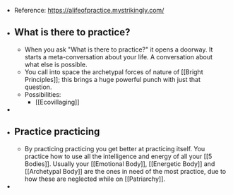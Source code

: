- Reference: https://alifeofpractice.mystrikingly.com/
- ## What is there to practice?
	- When you ask "What is there to practice?" it opens a doorway. It starts a meta-conversation about your life. A conversation about what else is possible.
	- You call into space the archetypal forces of nature of [[Bright Principles]]; this brings a huge powerful punch with just that question.
	- Possibilities:
		- [[Ecovillaging]]
-
- ## Practice practicing
	- By practicing practicing you get better at practicing itself. You practice how to use all the intelligence and energy of all your [[5 Bodies]]. Usually your [[Emotional Body]], [[Energetic Body]] and [[Archetypal Body]] are the ones in need of the most practice, due to how these are neglected while on [[Patriarchy]].
-
